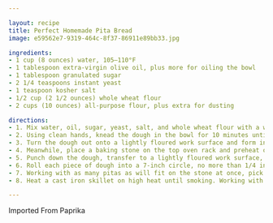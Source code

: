 ```yaml
---

layout: recipe
title: Perfect Homemade Pita Bread
image: e59562e7-9319-464c-8f37-86911e89bb33.jpg

ingredients:
- 1 cup (8 ounces) water, 105–110°F
- 1 tablespoon extra-virgin olive oil, plus more for oiling the bowl
- 1 tablespoon granulated sugar
- 2 1/4 teaspoons instant yeast
- 1 teaspoon kosher salt
- 1/2 cup (2 1/2 ounces) whole wheat flour
- 2 cups (10 ounces) all-purpose flour, plus extra for dusting

directions:
- 1. Mix water, oil, sugar, yeast, salt, and whole wheat flour with a wooden spoon until combined and smooth. Stir in all-purpose flour until the mixture comes together into a shaggy mass.
- 2. Using clean hands, knead the dough in the bowl for 10 minutes until it becomes smooth and very elastic, adding only very small amounts of extra flour if dough is extremely sticky (see note above). Alternatively, knead dough at low speed in a stand mixer fitted with the dough hook attachment until dough is very elastic and smooth, about 8 minutes.
- 3. Turn the dough out onto a lightly floured work surface and form into a smooth ball. Lightly oil a clean mixing bowl and place the dough inside, then rub oiled hands over the top of the dough. Cover bowl with a damp cloth and let rise in a warm place for 1 hour.
- 4. Meanwhile, place a baking stone on the top oven rack and preheat oven to 500°F. Line a plate with a large, clean kitchen towel and set aside.
- 5. Punch down the dough, transfer to a lightly floured work surface, and cut into 6 even pieces. Form each dough piece into an even ball. Cover with a damp towel and let rest for 10 minutes.
- 6. Roll each piece of dough into a 7-inch circle, no more than 1/4 inch thick, taking care not to tear dough and keeping the thickness even all around. Place dough disks on a lightly floured surface, cover with a damp towel, and let proof until slightly puffy, about 20 minutes.
- 7. Working with as many pitas as will fit on the stone at once, pick up each pita and place onto the stone top side down. Immediately close the oven door and bake until pitas have puffed and are slightly golden around the edges, about 3 minutes. Be careful not to over-bake. Place baked pitas onto towel-lined plate and wrap with the overhanging towel. Repeat with any remaining pitas.
- 8. Heat a cast iron skillet on high heat until smoking. Working with one pita at a time, briefly heat each side until charred in a few spots, about 30 seconds. Return pita to towel and cover. Repeat with remaining pitas and serve immediately.

---
```

Imported From Paprika